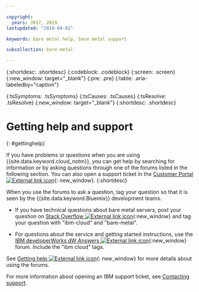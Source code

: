 ```yaml
---

copyright:
  years: 2017, 2019
lastupdated: "2018-04-02"

keywords: bare metal help, bare metal support

subcollection: bare-metal

---
```


{:shortdesc: .shortdesc}
{:codeblock: .codeblock}
{:screen: .screen}
{:new_window: target="_blank"}
{:pre: .pre}
{:table: .aria-labeledby="caption"}
<!-- Common attributes used in the template are defined as follows: -->
{:tsSymptoms: .tsSymptoms}
{:tsCauses: .tsCauses}
{:tsResolve: .tsResolve}
{:new_window: target="_blank"}
{:shortdesc: .shortdesc}

<!-- # {{site.data.keyword.blockstorageshort}} troubleshooting
{: #ts} -->
<!-- Provide an appropriate ID above -->

<!-- IN PROGRESS - AUDIENCE BLUE, STAGING ONLY -->


<!-- This is the template for troubleshooting topics.  -->

<!-- The short description section should include the service long name and "Bluemix" for search optimization. Example short description: -->

<!-- Add a heading and content for how to get help and support. Use this template for beta and GA services:  -->
# Getting help and support
{: #gettinghelp}

If you have problems or questions when you are using {{site.data.keyword.cloud_notm}}, you can get help by searching for information or by asking questions through one of the forums listed in the following section. You can also open a support ticket in the [Customer Portal ![External link icon](../../icons/launch-glyph.svg "External link icon")](https://cloud.ibm.com/){: new_window}.
{:shortdesc}

When you use the forums to ask a question, tag your question so that it is seen by the {{site.data.keyword.Bluemix}} development teams.
<!--Insert the appropriate Stack Overflow tag for your service for <block-storage> in URL and text below:  -->
* If you have technical questions about bare metal servers, post your question on [Stack Overflow ![External link icon](../icons/launch-glyph.svg "External link icon")](http://stackoverflow.com/search?q=bare-metal+ibm-cloud){:new_window} and tag your question with "ibm-cloud" and "bare-metal".
<!--Insert the appropriate dW Answers tag for your service for <service_keyword> in URL below:  -->
* For questions about the service and getting started instructions, use the [IBM developerWorks dW Answers ![External link icon](../icons/launch-glyph.svg "External link icon")](https://developer.ibm.com/answers/topics/ibm-cloud/?smartspace=bluemix){:new_window} forum. Include the "ibm cloud" tags.

See [Getting help ![External link icon](../icons/launch-glyph.svg "External link icon")](https://new-console.eu-gb.bluemix.net/docs/support/index.html#getting-help){: new_window} for more details about using the forums.

For more information about opening an IBM support ticket, see [Contacting support](/docs/get-support?topic=get-support-getting-customer-support).

